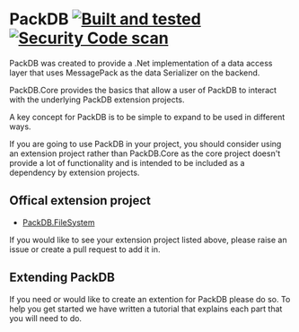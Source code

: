 # PackDB [![Built and tested](https://github.com/TechLiam/PackDB.Core/actions/workflows/BuildAndTestAction.yml/badge.svg)](https://github.com/TechLiam/PackDB.Core/actions/workflows/BuildAndTestAction.yml) [![Security Code scan](https://github.com/TechLiam/PackDB.Core/actions/workflows/codeql-analysis.yml/badge.svg)](https://github.com/TechLiam/PackDB.Core/actions/workflows/codeql-analysis.yml)
PackDB was created to provide a .Net implementation of a data access layer that uses MessagePack as the data Serializer on the backend.

PackDB.Core provides the basics that allow a user of PackDB to interact with the underlying PackDB extension projects.

A key concept for PackDB is to be simple to expand to be used in different ways.

If you are going to use PackDB in your project, you should consider using an extension project rather than PackDB.Core as the core project doesn't provide a lot of functionality and is intended to be included as a dependency by extension projects.

## Offical extension project
- [PackDB.FileSystem](https://github.com/TechLiam/PackDB.FileSystem)

If you would like to see your extension project listed above, please raise an issue or create a pull request to add it in.

## Extending PackDB
If you need or would like to create an extention for PackDB please do so. To help you get started we have written a tutorial that explains each part that you will need to do.
